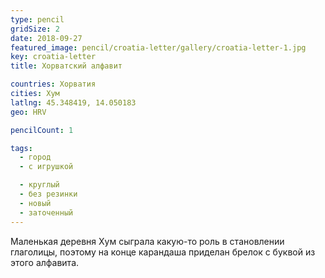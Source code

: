 ```yaml
---
type: pencil
gridSize: 2
date: 2018-09-27
featured_image: pencil/croatia-letter/gallery/croatia-letter-1.jpg
key: croatia-letter
title: Хорватский алфавит

countries: Хорватия
cities: Хум
latlng: 45.348419, 14.050183
geo: HRV

pencilCount: 1

tags:
  - город
  - с игрушкой

  - круглый
  - без резинки
  - новый
  - заточенный
---
```


Маленькая деревня Хум сыграла какую-то роль в становлении глаголицы, поэтому на конце карандаша приделан брелок с буквой из этого алфавита.
